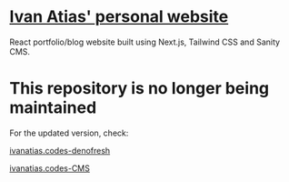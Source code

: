 # [Ivan Atias' personal website](https://ivanatias.codes)

React portfolio/blog website built using Next.js, Tailwind CSS and Sanity CMS.

# This repository is no longer being maintained

For the updated version, check: 

[ivanatias.codes-denofresh](https://github.com/ivanatias/ivanatias.codes-denofresh)

[ivanatias.codes-CMS](https://github.com/ivanatias/ivanatias.codes-CMS)
